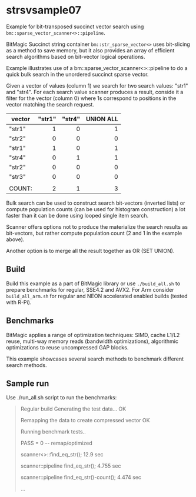 # strsvsample07

Example for bit-transposed succinct vector search using `bm::sparse_vector_scanner<>::pipeline`.

BitMagic Succinct string container `bm::str_sparse_vector<>` uses bit-slicing as a method 
to save memory, but it also provides an array of efficient search algorithms based on
bit-vector logical operations.


Example illustrates use of a bm::sparse_vector_scanner<>::pipeline to do a quick bulk search in the unordered succinct sparse vector.

Given a vector of values (column 1) we search for two search values: "str1" and "str4".
For each search value scanner produces a result, conside it a filter for the vector (column 0)
where 1s correspond to positions in the vector matching the search request.


| vector      | "str1"  | "str4" |  UNION ALL  |
| ----------- | -------:|------:|-------------:|
| "str1"      | 1       | 0     | 1 
| "str2"      | 0       | 0     | 0
| "str1"      | 1       | 0     | 1
| "str4"      | 0       | 1     | 1
| "str2"      | 0       | 0     | 0
| "str3"      | 0       | 0     | 0
|             |         |       |
| COUNT:      | 2       | 1     | 3


Bulk search can be used to construct search bit-vectors (inverted lists) or compute 
population counts (can be used for histogram construction) a lot faster than it can be done
using looped single item search. 

Scanner offers options not to produce the materialize the search results as bit-vectors, 
but rather compute population count (2 and 1 in the example above). 

Another option is to merge all the result together as OR (SET UNION).


## Build

Build this example as a part of BitMagic library or use `./build_all.sh` to prepare benchmarks for regular, SSE4.2 and AVX2. For Arm consider `build_all_arm.sh` for regular and NEON accelerated enabled builds (tested with R-Pi).

## Benchmarks

BitMagic applies a range of optimization techniques: SIMD, cache L1/L2 reuse, 
multi-way memory reads (bandwidth optimizations), algorithmic optimizations to reuse uncompressed GAP blocks.

This example showcases several search methods to benchmark different search methods.


## Sample run

Use ./run_all.sh script to run the benchmarks:

 
> 
> Regular build
> Generating the test data... OK
> 
> Remapping the data to create compressed vector OK
> 
> Running benchmark tests..
> 
> PASS = 0 -- remap/optimized
> 
> scanner<>::find_eq_str(); 12.9 sec
> 
> scanner::pipeline find_eq_str(); 4.755 sec
> 
> scanner::pipeline find_eq_str()-count(); 4.474 sec
> 
>...


 
